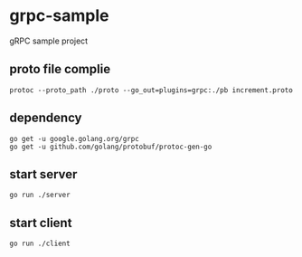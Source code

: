 # grpc-sample
gRPC sample project

## proto file complie
```
protoc --proto_path ./proto --go_out=plugins=grpc:./pb increment.proto
```

## dependency
```
go get -u google.golang.org/grpc
go get -u github.com/golang/protobuf/protoc-gen-go
```

## start server
```
go run ./server
```

## start client
```
go run ./client
```
